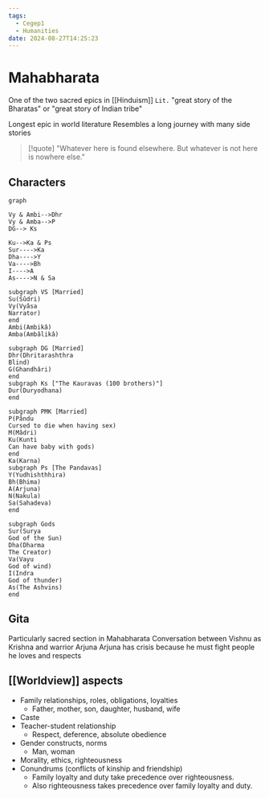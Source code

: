 ```yaml
---
tags:
  - Cegep1
  - Humanities
date: 2024-08-27T14:25:23
---
```


# Mahabharata

One of the two sacred epics in [[Hinduism]]
`Lit.` "great story of the Bharatas" or "great story of Indian tribe"

Longest epic in world literature
Resembles a long journey with many side stories

> [!quote] "Whatever here is found elsewhere. But whatever is not here is nowhere else."

## Characters

```mermaid
graph

Vy & Ambi-->Dhr
Vy & Amba-->P
DG--> Ks

Ku-->Ka & Ps
Sur---->Ka
Dha---->Y
Va---->Bh
I---->A
As---->N & Sa

subgraph VS [Married]
Su(Sûdri)
Vy(Vyâsa
Narrator)
end
Ambi(Ambikâ)
Amba(Ambâlikâ)

subgraph DG [Married]
Dhr(Dhritarashthra
Blind)
G(Ghandhâri)
end
subgraph Ks ["The Kauravas (100 brothers)"]
Dur(Duryodhana)
end

subgraph PMK [Married]
P(Pându
Cursed to die when having sex)
M(Mâdri)
Ku(Kunti
Can have baby with gods)
end
Ka(Karna)
subgraph Ps [The Pandavas]
Y(Yudhishthhira)
Bh(Bhima)
A(Arjuna)
N(Nakula)
Sa(Sahadeva)
end

subgraph Gods
Sur(Surya
God of the Sun)
Dha(Dharma
The Creator)
Va(Vayu
God of wind)
I(Indra
God of thunder)
As(The Ashvins)
end
```

## Gita

Particularly sacred section in Mahabharata
Conversation between Vishnu as Krishna and warrior Arjuna
Arjuna has crisis because he must fight people he loves and respects

## [[Worldview]] aspects

- Family relationships, roles, obligations, loyalties
	- Father, mother, son, daughter, husband, wife
- Caste
- Teacher-student relationship
	- Respect, deference, absolute obedience
- Gender constructs, norms
	- Man, woman
- Morality, ethics, righteousness
- Conundrums (conflicts of kinship and friendship)
	- Family loyalty and duty take precedence over righteousness.
	- Also righteousness takes precedence over family loyalty and duty.
